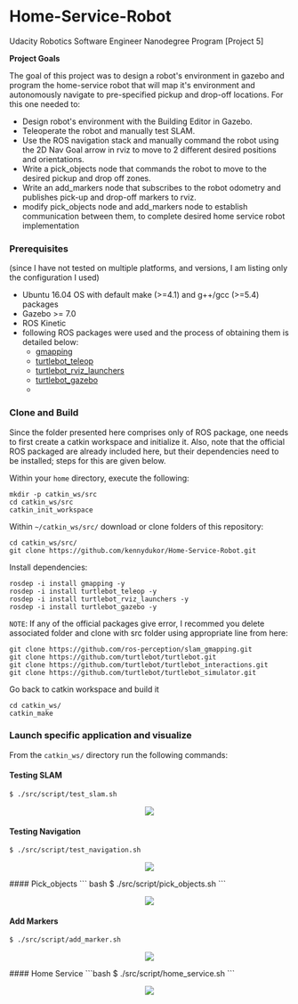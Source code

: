 # Home-Service-Robot

Udacity Robotics Software Engineer Nanodegree Program [Project 5]


**Project Goals**

The goal of this project was to design a robot's environment in gazebo and program the home-service robot that will map it's environment and autonomously navigate to pre-specified pickup and drop-off locations. For this one needed to:

* Design robot's environment with the Building Editor in Gazebo.
* Teleoperate the robot and manually test SLAM.
* Use the ROS navigation stack and manually command the robot using the 2D Nav Goal arrow in rviz to move to 2 different desired positions and orientations.
* Write a pick_objects node that commands the robot to move to the desired pickup and drop off zones.
* Write an add_markers node that subscribes to the robot odometry and publishes pick-up and drop-off markers to rviz.
* modify pick_objects node and add_markers node to establish communication between them, to complete desired home service robot implementation

### Prerequisites
(since I have not tested on multiple platforms, and versions, I am listing only the configuration I used)

* Ubuntu 16.04 OS with default make (>=4.1) and g++/gcc (>=5.4) packages
* Gazebo >= 7.0
* ROS Kinetic
* following ROS packages were used and the process of obtaining them is detailed below:
	* [gmapping](http://wiki.ros.org/gmapping)
	* [turtlebot_teleop](http://wiki.ros.org/turtlebot_teleop)
	* [turtlebot_rviz_launchers](http://wiki.ros.org/turtlebot_rviz_launchers)
	* [turtlebot_gazebo](http://wiki.ros.org/turtlebot_gazebo)
	* 

### Clone and Build

Since the folder presented here comprises only of ROS package, one needs to first create a catkin workspace and initialize it. Also, note that the official ROS packaged are already included here, but their dependencies need to be installed; steps for this are given below.

Within your `home` directory, execute the following:

```
mkdir -p catkin_ws/src
cd catkin_ws/src
catkin_init_workspace
```

Within `~/catkin_ws/src/` download or clone folders of this repository:

```
cd catkin_ws/src/
git clone https://github.com/kennydukor/Home-Service-Robot.git
```

Install dependencies:

```
rosdep -i install gmapping -y
rosdep -i install turtlebot_teleop -y
rosdep -i install turtlebot_rviz_launchers -y
rosdep -i install turtlebot_gazebo -y
```

`NOTE`: If any of the official packages give error, I recommed you delete associated folder and clone with src folder using appropriate line from here:

```
git clone https://github.com/ros-perception/slam_gmapping.git  
git clone https://github.com/turtlebot/turtlebot.git  
git clone https://github.com/turtlebot/turtlebot_interactions.git  
git clone https://github.com/turtlebot/turtlebot_simulator.git
```

Go back to catkin workspace and build it

```
cd catkin_ws/
catkin_make
```

### Launch specific application and visualize

From the `catkin_ws/` directory run the following commands:  

#### Testing SLAM

``` bash
$ ./src/script/test_slam.sh
```  
<p align="center"><img src="./screenshots/image_1.gif"></p>

#### Testing Navigation
``` bash
$ ./src/script/test_navigation.sh
```  
<p align="center"><img src="./screenshots/image_1.gif"></p> 
#### Pick_objects
``` bash
$ ./src/script/pick_objects.sh
```  
<p align="center"><img src="./screenshots/image_1.gif"></p> 

#### Add Markers
``` bash
$ ./src/script/add_marker.sh
```  
<p align="center"><img src="./screenshots/image_1.gif"></p>
#### Home Service
```bash
$ ./src/script/home_service.sh
```
<p align="center"><img src="./screenshots/image_1.gif"></p>
